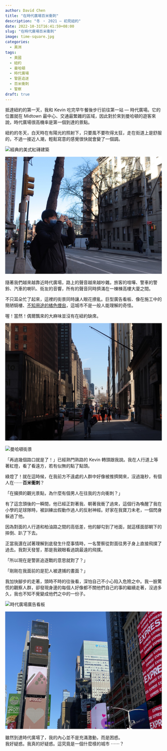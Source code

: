```yaml
---
author: David Chen
title: "在時代廣場百米衝刺"
description: "冬 ・ 2021 — 初見紐約"
date: 2022-10-31T16:41:59+08:00
slug: "在時代廣場百米衝刺"
image: time-square.jpg
categories:
  - 美洲
tags:
  - 美國
  - 紐約
  - 曼哈頓
  - 時代廣場
  - 警匪追逐
  - 百米衝刺
  - 警察
draft: true
---
```

抵達紐約的第一天，我和 Kevin 吃完早午餐後步行前往第一站 — 時代廣場。它的位置就在 Midtown 最中心、交通最繁雜的區域，因此對於來到曼哈頓的遊客來說，時代廣場很高機率是第一個到達的景點。

紐約的冬天，白天時在有陽光的照射下，只要風不要吹得太狂，走在街道上是舒服的，不過一接近人潮，輕鬆寫意的感覺很快就會變了一個調。

![經典的美式紅磚建築](building.jpg)

![專業攝影師 | photo by Kevin](picture-kevin.jpg)

隨著我們越來越靠近時代廣場，路上的聲音越來越吵雜。旅客的喧嘩、警車的警鈴、汽車的喇叭、街友的音響，所有的聲音同時擠滿在一棟棟高樓大廈之間。

不只耳朵忙了起來，這裡的街景同時讓人眼花撩亂。巨型廣告看板、像在施工中的簡陋騎樓、[不知用途的橘色煙囪](https://xdavidchen.com/zh-tw/p/%E7%B4%90%E7%B4%84%E5%A4%A7%E7%85%99%E5%9B%AA/)，這城市不是一般人能理解的奇怪。

喔！當然！偶爾飄來的大麻味並沒有在紐約缺席。

![曼哈頓街景 | photo by Kevin](nyc-street-kevin.jpg)

![曼哈頓街景](first-time-in-nyc.jpg)

「再過幾個路口就是了！」已經熟門熟路的 Kevin 轉頭跟我說。我在人行道上等著紅燈，看了看遠方，若有似無的點了點頭。

綠燈了！就在這時候，在我前方不遠處的人群中好像被推擠開來，沒過幾秒，有個人在⋯⋯**百米衝刺**？

「在擁擠的觀光景點，為什麼有個男人在往我的方向衝刺？」

有了這念頭後的一瞬間，他已經正對著我、朝著我衝了過來，這個行為喚醒了我在小學的足球隊時，被訓練出假動作過人的反射神經。好家在我寶刀未老，一個閃身躲過了他。

因為對面的人行道和柏油路之間的高低差，他的腳勾到了地面，就這樣面部朝下的摔倒、趴了下去。

正當我還在試著理解到底發生什麼事情時，一名警察從對面往男子身上直接飛撲了過去。我對天發誓，那是我親眼看過跳最遠的飛撲。

「所以現在是警匪追逐戰的意思就對了？」

「剛剛在我面前的是犯人被逮捕的畫面？」

我加快腳步的走著，頭時不時的往後看，深怕自己不小心陷入危險之中。我一臉驚慌的觀察人群，卻發現身邊的每個人好像都不關他們自己的事的繼續走著，沒過多久，我也不知不覺變成他們之中的一份子。

![時代廣場廣告看板](ad-time-square.jpg)

![時代廣場](time-square.jpg)

雖然到達時代廣場了，我的內心並不是充滿激動，而是困惑。\
我好疑惑。我真的好疑惑。這究竟是一個什麼樣的城市 ⋯⋯？